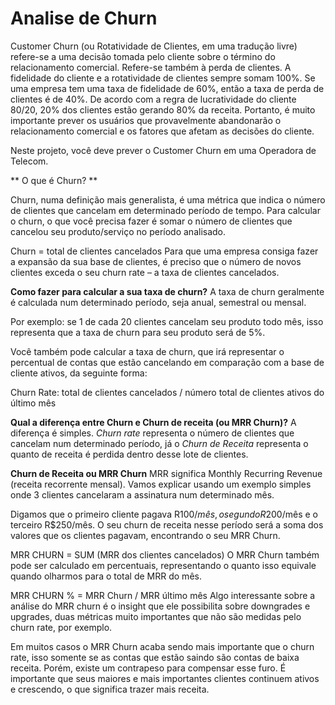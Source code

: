 # Analise de Churn

Customer Churn (ou Rotatividade de Clientes, em uma tradução livre) refere-se a uma decisão tomada pelo cliente sobre o término do relacionamento comercial. Refere-se também à perda de clientes. A fidelidade do cliente e a rotatividade de clientes sempre somam 100%. Se uma empresa tem uma taxa de fidelidade de 60%, então a taxa de perda de clientes é de 40%. De acordo com a regra de lucratividade do cliente 80/20, 20% dos clientes estão gerando 80% da receita. Portanto, é muito importante prever os usuários que provavelmente abandonarão o relacionamento comercial e os fatores que afetam as decisões do cliente.

Neste projeto, você deve prever o Customer Churn em uma Operadora de Telecom.

** O que é Churn? **

Churn, numa definição mais generalista, é uma métrica que indica o número de clientes que cancelam em determinado período de tempo. Para calcular o churn, o que você precisa fazer é somar o número de clientes que cancelou seu produto/serviço no período analisado.

Churn = total de clientes cancelados
Para que uma empresa consiga fazer a expansão da sua base de clientes, é preciso que o número de novos clientes exceda o seu churn rate – a taxa de clientes cancelados.

**Como fazer para calcular a sua taxa de churn?**
A taxa de churn geralmente é calculada num determinado período, seja anual, semestral ou mensal.

Por exemplo: se 1 de cada 20 clientes cancelam seu produto todo mês, isso representa que a taxa de churn para seu produto será de 5%.

Você também pode calcular a taxa de churn, que irá representar o percentual de contas que estão cancelando em comparação com a base de cliente ativos, da seguinte forma:

Churn Rate: total de clientes cancelados / número total de clientes ativos do último mês

**Qual a diferença entre Churn e Churn de receita (ou MRR Churn)?**
A diferença é simples. *Churn rate* representa o número de clientes que cancelam num determinado período, já o *Churn de Receita* representa o quanto de receita é perdida dentro desse lote de clientes.

**Churn de Receita ou MRR Churn**
MRR significa Monthly Recurring Revenue (receita recorrente mensal). Vamos explicar usando um exemplo simples onde 3 clientes cancelaram a assinatura num determinado mês.

Digamos que o primeiro cliente pagava R$100/mês, o segundo R$200/mês e o terceiro R$250/mês. O seu churn de receita nesse período será a soma dos valores que os clientes pagavam, encontrando o seu MRR Churn.

MRR CHURN = SUM (MRR dos clientes cancelados)
O MRR Churn também pode ser calculado em percentuais, representando o quanto isso equivale quando olharmos para o total de MRR do mês.

MRR CHURN % = MRR Churn / MRR último mês
Algo interessante sobre a análise do MRR churn é o insight que ele possibilita sobre downgrades e upgrades, duas métricas muito importantes que não são medidas pelo churn rate, por exemplo.

Em muitos casos o MRR Churn acaba sendo mais importante que o churn rate, isso somente se as contas que estão saindo são contas de baixa receita. Porém, existe um contrapeso para compensar esse furo. É importante que seus maiores e mais importantes clientes continuem ativos e crescendo, o que significa trazer mais receita.
